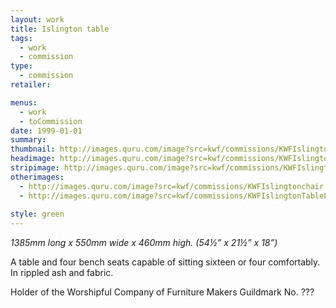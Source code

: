 ```yaml
---
layout: work
title: Islington table
tags:
  - work
  - commission
type:
  - commission
retailer:

menus:
  - work
  - toCommission
date: 1999-01-01
summary: 
thumbnail: http://images.quru.com/image?src=kwf/commissions/KWFIslingtonTable.jpg&right=0.85313&left=0.225
headimage: http://images.quru.com/image?src=kwf/commissions/KWFIslingtonTable.jpg
stripimage: http://images.quru.com/image?src=kwf/commissions/KWFIslingtonTable.jpg&bottom=0.68&top=0.068&autocropfit=1
otherimages:
  - http://images.quru.com/image?src=kwf/commissions/KWFIslingtonchair.tif
  - http://images.quru.com/image?src=kwf/commissions/KWFIslingtonTableLegs.tif
  
style: green
---
```

_1385mm long x 550mm wide x 460mm high. (54&frac12;” x 21&frac12;” x 18”)_

A table and four bench seats capable of sitting sixteen or four comfortably. In rippled ash and fabric.

Holder of the Worshipful Company of Furniture Makers Guildmark No. ???
